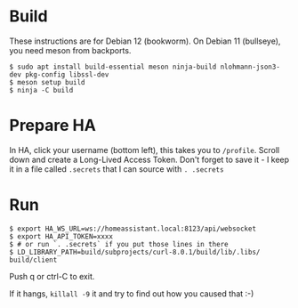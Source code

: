 # Build

These instructions are for Debian 12 (bookworm).
On Debian 11 (bullseye), you need meson from backports.

```
$ sudo apt install build-essential meson ninja-build nlohmann-json3-dev pkg-config libssl-dev
$ meson setup build
$ ninja -C build
```

# Prepare HA

In HA, click your username (bottom left), this takes you to `/profile`.
Scroll down and create a Long-Lived Access Token.
Don't forget to save it - I keep it in a file called `.secrets` that I can source with `. .secrets`

# Run

```
$ export HA_WS_URL=ws://homeassistant.local:8123/api/websocket
$ export HA_API_TOKEN=xxxx
$ # or run `. .secrets` if you put those lines in there
$ LD_LIBRARY_PATH=build/subprojects/curl-8.0.1/build/lib/.libs/ build/client
```

Push q or ctrl-C to exit.

If it hangs, `killall -9` it and try to find out how you caused that :-)
